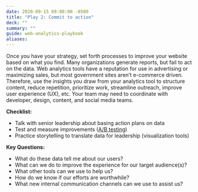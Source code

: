 ```yaml
---
date: 2020-09-15 09:00:00 -0500
title: "Play 2: Commit to action"
deck: ""
summary: ""
guide: web-analytics-playbook
aliases:
---
```

Once you have your strategy, set forth processes to improve your website based on what you find. Many organizations generate reports, but fail to act on the data. Web analytics tools have a reputation for use in advertising or maximizing sales, but most government sites aren’t e-commerce driven. Therefore, use the insights you draw from your analytics tool to structure content, reduce repetition, prioritize work, streamline outreach, improve user experience (UX), etc. Your team may need to coordinate with developer, design, content, and social media teams.

**Checklist:**

- Talk with senior leadership about basing action plans on data
- Test and measure improvements ([A/B testing](https://digital.gov/guides/web-analytics-playbook/))
- Practice storytelling to translate data for leadership (visualization tools)

**Key Questions:**

- What do these data tell me about our users?
- What can we do to improve the experience for our target audience(s)?
- What other tools can we use to help us?
- How do we know if our efforts are worthwhile?
- What new internal communication channels can we use to assist us?
